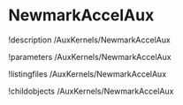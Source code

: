 <!-- MOOSE Documentation Stub: Remove this when content is added. -->

# NewmarkAccelAux
!description /AuxKernels/NewmarkAccelAux

!parameters /AuxKernels/NewmarkAccelAux

!listingfiles /AuxKernels/NewmarkAccelAux

!childobjects /AuxKernels/NewmarkAccelAux
